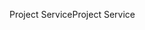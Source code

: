 <span data-ttu-id="353bc-101">Project Service</span><span class="sxs-lookup"><span data-stu-id="353bc-101">Project Service</span></span>
